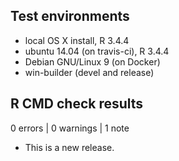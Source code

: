 ## Test environments
* local OS X install, R 3.4.4
* ubuntu 14.04 (on travis-ci), R 3.4.4
* Debian GNU/Linux 9 (on Docker)
* win-builder (devel and release)

## R CMD check results

0 errors | 0 warnings | 1 note

* This is a new release.
